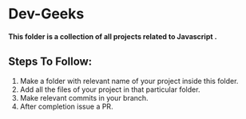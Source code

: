# Dev-Geeks
#### This folder is a collection of all projects related to Javascript .
## Steps To Follow:

1) Make a folder with relevant name of your project inside this folder.
2) Add all the files of your project in that particular folder.
3) Make relevant commits in your branch.
4) After completion issue a PR.
